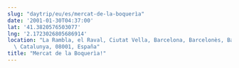 ```yaml
---
slug: "daytrip/eu/es/mercat-de-la-boquerìa"
date: '2001-01-30T04:37:00'
lat: '41.3820576503077'
lng: '2.1723026805686914'
location: "La Rambla, el Raval, Ciutat Vella, Barcelona, Barcelonès, Barcelona,\
  \ Catalunya, 08001, España"
title: "Mercat de la Boquerìa!"
---
```



